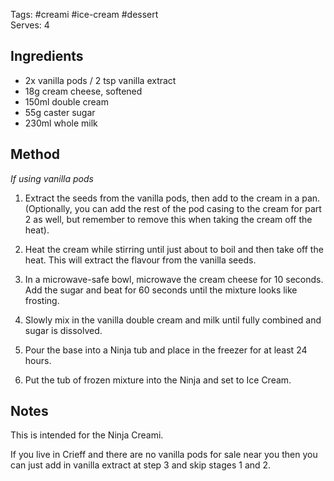 Tags: #creami #ice-cream #dessert  
Serves: 4

## Ingredients

- 2x vanilla pods / 2 tsp vanilla extract
- 18g cream cheese, softened
- 150ml double cream
- 55g caster sugar
- 230ml whole milk

## Method

*If using vanilla pods*
1. Extract the seeds from the vanilla pods, then add to the cream in a pan. (Optionally, you can add the rest of the pod casing to the cream for part 2 as well, but remember to remove this when taking the cream off the heat).
2. Heat the cream while stirring until just about to boil and then take off the heat. This will extract the flavour from the vanilla seeds.

3. In a microwave-safe bowl, microwave the cream cheese for 10 seconds. Add the sugar and beat for 60 seconds until the mixture looks like frosting.
4. Slowly mix in the vanilla double cream and milk until fully combined and sugar is dissolved.
5. Pour the base into a Ninja tub and place in the freezer for at least 24 hours.
6. Put the tub of frozen mixture into the Ninja and set to Ice Cream.

## Notes

This is intended for the Ninja Creami.

If you live in Crieff and there are no vanilla pods for sale near you then you can just add in vanilla extract at step 3 and skip stages 1 and 2.